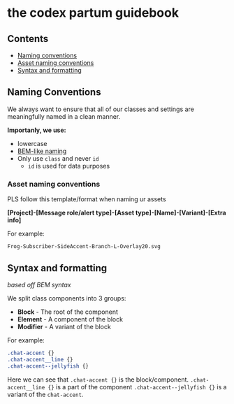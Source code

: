 # the codex partum guidebook

## Contents
- [Naming conventions](#naming-conventions)
- [Asset naming conventions](#asset-naming-conventions)
- [Syntax and formatting](#synax-and-formatting)

## Naming Conventions

We always want to ensure that all of our classes and settings are meaningfully named in a clean manner.

**Importanly, we use:**
- lowercase
- [BEM-like naming](#bem-like-naming)
- Only use `class` and never `id`
    - `id` is used for data purposes

### Asset naming conventions

PLS follow this template/format when naming ur assets

**[Project]-[Message role/alert type]-[Asset type]-[Name]-[Variant]-[Extra info]**

For example:
```
Frog-Subscriber-SideAccent-Branch-L-Overlay20.svg
```

## Syntax and formatting
*based off BEM syntax*

We split class components into 3 groups:
- **Block** - The root of the component
- **Element** - A component of the block
- **Modifier** - A variant of the block

For example:
```css
.chat-accent {}
.chat-accent__line {}
.chat-accent--jellyfish {}
```

Here we can see that `.chat-accent {}` is the block/component.
`.chat-accent__line {}` is a part of the component
`.chat-accent--jellyfish {}` is a variant of the `chat-accent`.

